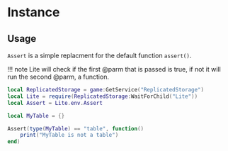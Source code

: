 # Instance

## Usage
`Assert` is a simple replacment for the default function `assert()`.

!!! note
    Lite will check if the first @parm that is passed is true, if not it will run the second @parm, a function.

```lua
local ReplicatedStorage = game:GetService("ReplicatedStorage")
local Lite = require(ReplicatedStorage:WaitForChild("Lite"))
local Assert = Lite.env.Assert

local MyTable = {}

Assert(type(MyTable) == "table", function()
	print("MyTable is not a table")
end)
```